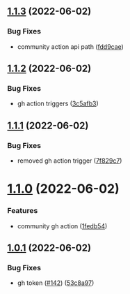 ## [1.1.3](https://github.com/EddieHubCommunity/good-first-issue-finder/compare/v1.1.2...v1.1.3) (2022-06-02)


### Bug Fixes

* community action api path ([fdd9cae](https://github.com/EddieHubCommunity/good-first-issue-finder/commit/fdd9caefd7474405f588f1c3a8b4ab817415ddc3))



## [1.1.2](https://github.com/EddieHubCommunity/good-first-issue-finder/compare/v1.1.1...v1.1.2) (2022-06-02)


### Bug Fixes

* gh action triggers ([3c5afb3](https://github.com/EddieHubCommunity/good-first-issue-finder/commit/3c5afb35300d68704dc27a2261365759e390953b))



## [1.1.1](https://github.com/EddieHubCommunity/good-first-issue-finder/compare/v1.1.0...v1.1.1) (2022-06-02)


### Bug Fixes

* removed gh action trigger ([7f829c7](https://github.com/EddieHubCommunity/good-first-issue-finder/commit/7f829c77b6a5174e672c83db66e3b5a69253d023))



# [1.1.0](https://github.com/EddieHubCommunity/good-first-issue-finder/compare/v1.0.1...v1.1.0) (2022-06-02)


### Features

* community gh action ([1fedb54](https://github.com/EddieHubCommunity/good-first-issue-finder/commit/1fedb54f2fa65e39349621289b82fcc7e6c50338))



## [1.0.1](https://github.com/EddieHubCommunity/good-first-issue-finder/compare/v1.0.0...v1.0.1) (2022-06-02)


### Bug Fixes

* gh token ([#142](https://github.com/EddieHubCommunity/good-first-issue-finder/issues/142)) ([53c8a97](https://github.com/EddieHubCommunity/good-first-issue-finder/commit/53c8a97fd3366177c52987db199954cfab76eca7))



